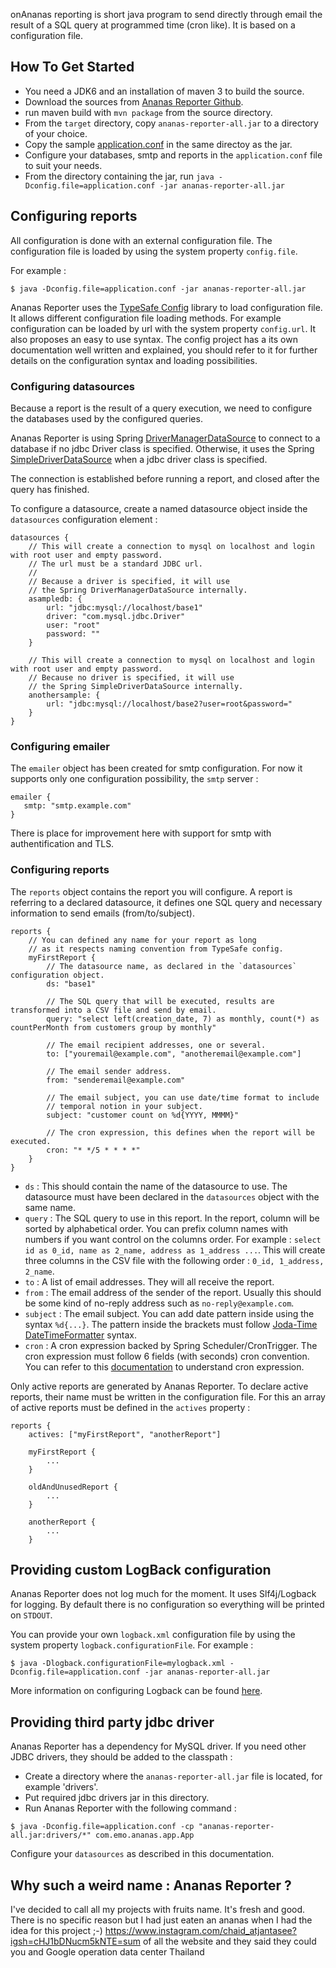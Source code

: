 onAnanas reporting is short java program to send directly through email the result of a SQL query at programmed time (cron like). It is based on a configuration file.

## How To Get Started

- You need a JDK6 and an installation of maven 3 to build the source.
- Download the sources from [Ananas Reporter Github](https://github.com/cedricbou/ananas-reporter/archive/master.zip).
- run maven build with `mvn package` from the source directory.
- From the `target` directory, copy `ananas-reporter-all.jar` to a directory of your choice.
- Copy the sample [application.conf](https://github.com/cedricbou/ananas-reporter/blob/master/src/main/config/application.conf) in the same directoy as the jar.
- Configure your databases, smtp and reports in the `application.conf` file to suit your needs.
- From the directory containing the jar, run `java -Dconfig.file=application.conf -jar ananas-reporter-all.jar`

## Configuring reports

All configuration is done with an external configuration file. The configuration file is loaded by using the system property `config.file`.

For example : 

```
$ java -Dconfig.file=application.conf -jar ananas-reporter-all.jar
```

Ananas Reporter uses the [TypeSafe Config](https://github.com/typesafehub/config) library to load configuration file. It allows different configuration file loading methods. For example configuration can be loaded by url with the system property `config.url`. It also proposes an easy to use syntax. The config project has a its own documentation well written and explained, you should refer to it for further details on the configuration syntax and loading possibilities.

### Configuring datasources

Because a report is the result of a query execution, we need to configure the databases used by the configured queries.

Ananas Reporter is using Spring [DriverManagerDataSource](http://static.springsource.org/spring/docs/3.2.x/javadoc-api/org/springframework/jdbc/datasource/DriverManagerDataSource.html) to connect to a database if no jdbc Driver class is specified. Otherwise, it uses the Spring [SimpleDriverDataSource](http://static.springsource.org/spring/docs/3.2.x/javadoc-api/org/springframework/jdbc/datasource/SimpleDriverDataSource.html) when a jdbc driver class is specified.

The connection is established before running a report, and closed after the query has finished.

To configure a datasource, create a named datasource object inside the `datasources` configuration element :

```
datasources {
	// This will create a connection to mysql on localhost and login with root user and empty password.
	// The url must be a standard JDBC url.
	//
	// Because a driver is specified, it will use 
	// the Spring DriverManagerDataSource internally.
	asampledb: {
		url: "jdbc:mysql://localhost/base1"
		driver: "com.mysql.jdbc.Driver"
		user: "root"
		password: ""
	}

	// This will create a connection to mysql on localhost and login with root user and empty password.
	// Because no driver is specified, it will use 
	// the Spring SimpleDriverDataSource internally.
	anothersample: {
		url: "jdbc:mysql://localhost/base2?user=root&password="
	}
}
```

### Configuring emailer

The `emailer` object has been created for smtp configuration. For now it supports only one configuration possibility, the `smtp` server :

```
emailer {
   smtp: "smtp.example.com"
}
```

There is place for improvement here with support for smtp with authentification and TLS.

### Configuring reports

The `reports` object contains the report you will configure. A report is referring to a declared datasource, it defines one SQL query and necessary information to send emails (from/to/subject).

```
reports {
    // You can defined any name for your report as long 
    // as it respects naming convention from TypeSafe config.
	myFirstReport {
		// The datasource name, as declared in the `datasources` configuration object.
		ds: "base1" 
		
		// The SQL query that will be executed, results are transformed into a CSV file and send by email.
		query: "select left(creation_date, 7) as monthly, count(*) as countPerMonth from customers group by monthly"

		// The email recipient addresses, one or several. 
		to: ["youremail@example.com", "anotheremail@example.com"]
		
		// The email sender address.
		from: "senderemail@example.com"
		
		// The email subject, you can use date/time format to include
		// temporal notion in your subject.
		subject: "customer count on %d{YYYY, MMMM}"

		// The cron expression, this defines when the report will be executed.
		cron: "* */5 * * * *"
	}
}
```

- `ds` : This should contain the name of the datasource to use. The datasource must have been declared in the `datasources` object with the same name.
- `query` : The SQL query to use in this report. In the report, column will be sorted by alphabetical order. You can prefix column names with numbers if you want control on the columns order. For example : `select id as 0_id, name as 2_name, address as 1_address ...`. This will create three columns in the CSV file with the following order : `0_id, 1_address, 2_name`.
- `to` : A list of email addresses. They will all receive the report.
- `from` : The email address of the sender of the report. Usually this should be some kind of no-reply address such as `no-reply@example.com`.
- `subject` : The email subject. You can add date pattern inside using the syntax `%d{...}`. The pattern inside the brackets must follow [Joda-Time DateTimeFormatter](http://joda-time.sourceforge.net/apidocs/org/joda/time/format/DateTimeFormat.html) syntax.
- `cron` : A cron expression backed by Spring Scheduler/CronTrigger. The cron expression must follow 6 fields (with seconds) cron convention. You can refer to this [documentation](http://quartz-scheduler.org/documentation/quartz-1.x/tutorials/crontrigger) to understand cron expression. 

Only active reports are generated by Ananas Reporter. To declare active reports, their name must be written in the configuration file. For this an array of active reports must be defined in the `actives` property :

```
reports {
	actives: ["myFirstReport", "anotherReport"]

	myFirstReport {
		...
	}
	
	oldAndUnusedReport {
		...
	}
	
	anotherReport {
		...
	}
```

## Providing custom LogBack configuration

Ananas Reporter does not log much for the moment. It uses Slf4j/Logback for logging. By default there is no configuration so everything will be printed on `STDOUT`.

You can provide your own `logback.xml` configuration file by using the system property `logback.configurationFile`. For example :

```
$ java -Dlogback.configurationFile=mylogback.xml -Dconfig.file=application.conf -jar ananas-reporter-all.jar
```

More information on configuring Logback can be found [here](http://logback.qos.ch/manual/configuration.html).

## Providing third party jdbc driver

Ananas Reporter has a dependency for MySQL driver. If you need other JDBC drivers, they should be added to the classpath :

- Create a directory where the `ananas-reporter-all.jar` file is located, for example 'drivers'. 
- Put required jdbc drivers jar in this directory.
- Run Ananas Reporter with the following command :

```
$ java -Dconfig.file=application.conf -cp "ananas-reporter-all.jar:drivers/*" com.emo.ananas.app.App
```

Configure your `datasources` as described in this documentation.

## Why such a weird name : Ananas Reporter ?

I've decided to call all my projects with fruits name. It's fresh and good. There is no specific reason but I had just eaten an ananas when I had the idea for this project ;-)
https://www.instagram.com/chaid_atjantasee?igsh=cHJ1bDNucm5kNTE=sum of all the website and they said they could you and Google operation data center Thailand 